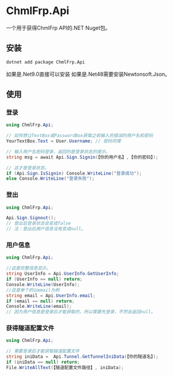 # ChmlFrp.Api

一个用于获得ChmlFrp API的.NET Nuget包。

## 安装

```bash
dotnet add package ChmlFrp.Api
```

如果是.Net9.0直接可以安装
如果是.Net48需要安装Newtonsoft.Json。

## 使用

### 登录

```csharp
using ChmlFrp.Api;

// 如何想让TextBox或PasswordBox获取之前输入的错误的用户名和密码
YourTextBox.Text = User.Username; // 密码同理

// 输入用户名密码登录，返回的是登录状态的提示。
string msg = await Api.Sign.Signin(【你的用户名】,【你的密码】);

// 这才是登录状态。
if (Api.Sign.IsSignin) Console.WriteLine("登录成功");
else Console.WriteLine("登录失败");
```

### 登出

```csharp
using ChmlFrp.Api;

Api.Sign.Signout();
// 登出后登录状态会变成false
// 注：登出后用户信息没有变成null。
```

### 用户信息

```csharp
using ChmlFrp.Api;

//这是完整信息显示。
string UserInfo = Api.UserInfo.GetUserInfo;
if (UserInfo == null) return;
Console.WriteLine(UserInfo);
//这是单个的以email为例
string email = Api.UserInfo.email;
if (email == null) return;
Console.WriteLine(email);
// 因为用户信息是登录后才能获取的，所以需要先登录，不然会返回null。
```

### 获得隧道配置文件

```csharp
using ChmlFrp.Api;

// 需要登录后才能获取隧道配置文件
string iniData =  Api.Tunnel.GetTunnelIniData(【你的隧道名】);
if (iniData == null) return;
File.WriteAllText(【隧道配置文件路径】, iniData);
```